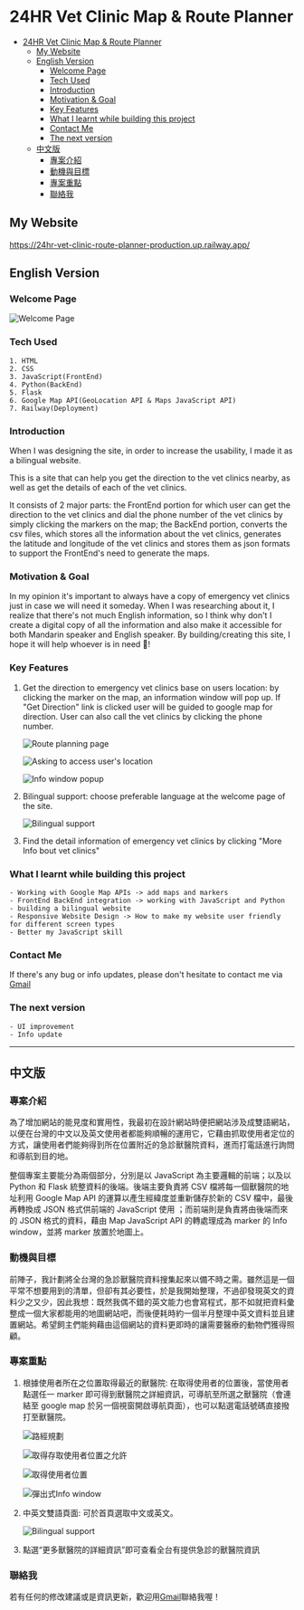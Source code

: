 # 24HR Vet Clinic Map & Route Planner

- [24HR Vet Clinic Map \& Route Planner](#24hr-vet-clinic-map--route-planner)
  - [My Website](#my-website)
  - [English Version](#english-version)
    - [Welcome Page](#welcome-page)
    - [Tech Used](#tech-used)
    - [Introduction](#introduction)
    - [Motivation \& Goal](#motivation--goal)
    - [Key Features](#key-features)
    - [What I learnt while building this project](#what-i-learnt-while-building-this-project)
    - [Contact Me](#contact-me)
    - [The next version](#the-next-version)
  - [中文版](#中文版)
    - [專案介紹](#專案介紹)
    - [動機與目標](#動機與目標)
    - [專案重點](#專案重點)
    - [聯絡我](#聯絡我)

## My Website

<https://24hr-vet-clinic-route-planner-production.up.railway.app/>

## English Version

### Welcome Page

![Welcome Page](pics/WelcomePage.png "Welcome Page")

### Tech Used

    1. HTML
    2. CSS
    3. JavaScript(FrontEnd)
    4. Python(BackEnd)
    5. Flask
    6. Google Map API(GeoLocation API & Maps JavaScript API)
    7. Railway(Deployment)

### Introduction

When I was designing the site, in order to increase the usability, I made it as a bilingual website.

This is a site that can help you get the direction to the vet clinics nearby, as well as get the details of each of the vet clinics.

It consists of 2 major parts: the FrontEnd portion for which user can get the direction to the vet clinics and dial the phone number of the vet clinics by simply clicking the markers on the map; the BackEnd portion, converts the csv files, which stores all the information about the vet clinics, generates the latitude and longitude of the vet clinics and stores them as json formats to support the FrontEnd's need to generate the maps.

### Motivation & Goal

In my opinion it's important to always have a copy of emergency vet clinics just in case we will need it someday. When I was researching about it, I realize that there's not much English information, so I think why don't I create a digital copy of all the information and also make it accessible for both Mandarin speaker and English speaker. By building/creating this site, I hope it will help whoever is in need 🙂!

### Key Features

1. Get the direction to emergency vet clinics base on users location: by clicking the marker on the map, an information window will pop up. If "Get Direction" link is clicked user will be guided to google map for direction. User can also call the vet clinics by clicking the phone number.

   ![Route planning page](pics/Route_planning.png "Route planning page")

   ![Asking to access user's location](pics/Asking_for_location.png "Asking to access user's location")

   ![Info window popup](pics/Vet_clinic_detail.jpg "info window popup")

2. Bilingual support: choose preferable language at the welcome page of the site.

   ![Bilingual support](pics/Bilingual_support.jpg "Bilingual support")

3. Find the detail information of emergency vet clinics by clicking "More Info bout vet clinics"

### What I learnt while building this project

    - Working with Google Map APIs -> add maps and markers
    - FrontEnd BackEnd integration -> working with JavaScript and Python
    - building a bilingual website
    - Responsive Website Design -> How to make my website user friendly for different screen types
    - Better my JavaScript skill

### Contact Me

If there's any bug or info updates, please don't hesitate to contact me via [Gmail](huiruhu96@gmail.com)

### The next version

    - UI improvement
    - Info update

---

## 中文版

### 專案介紹

為了增加網站的能見度和實用性，我最初在設計網站時便把網站涉及成雙語網站，以便在台灣的中文以及英文使用者都能夠順暢的運用它，它藉由抓取使用者定位的方式，讓使用者們能夠得到所在位置附近的急診獸醫院資料，進而打電話進行詢問和導航到目的地。

整個專案主要能分為兩個部分，分別是以 JavaScript 為主要邏輯的前端；以及以 Python 和 Flask 統整資料的後端。後端主要負責將 CSV 檔將每一個獸醫院的地址利用 Google Map API 的運算以產生經緯度並重新儲存於新的 CSV 檔中，最後再轉換成 JSON 格式供前端的 JavaScript 使用
；而前端則是負責將由後端而來的 JSON 格式的資料，藉由 Map JavaScript API 的轉處理成為 marker 的 Info window，並將 marker 放置於地圖上。

### 動機與目標

前陣子，我計劃將全台灣的急診獸醫院資料搜集起來以備不時之需。雖然這是一個平常不想要用到的清單，但卻有其必要性，於是我開始整理，不過卻發現英文的資料少之又少，因此我想：既然我偶不錯的英文能力也會寫程式，那不如就把資料彙整成一個大家都能用的地圖網站吧，而後便耗時約一個半月整理中英文資料並且建置網站。希望飼主們能夠藉由這個網站的資料更即時的讓需要醫療的動物們獲得照顧。

### 專案重點

1. 根據使用者所在之位置取得最近的獸醫院: 在取得使用者的位置後，當使用者點選任一 marker 即可得到獸醫院之詳細資訊，可導航至所選之獸醫院（會連結至 google map 於另一個視窗開啟導航頁面），也可以點選電話號碼直接撥打至獸醫院。

   ![路經規劃](pics/定位.png "路經規劃")

   ![取得存取使用者位置之允許](pics/抓取定位.png "取得存取使用者位置之允許")

   ![取得使用者位置](pics/說明.png "取得使用者位置")

   ![彈出式Info window](pics/中文_infoWindow.png "彈出式info window")

2. 中英文雙語頁面: 可於首頁選取中文或英文。

   ![Bilingual support](pics/Bilingual_support.jpg "Bilingual support")

3. 點選“更多獸醫院的詳細資訊”即可查看全台有提供急診的獸醫院資訊

### 聯絡我

若有任何的修改建議或是資訊更新，歡迎用[Gmail](huiruhu96@gmail.com)聯絡我喔！
